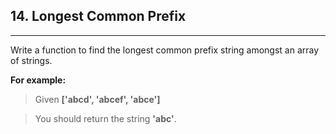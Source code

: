 ## 14. Longest Common Prefix

---

Write a function to find the longest common prefix string amongst an array of strings.

**For example:**

> Given **['abcd', 'abcef', 'abce']**

> You should return the string  **'abc'**.